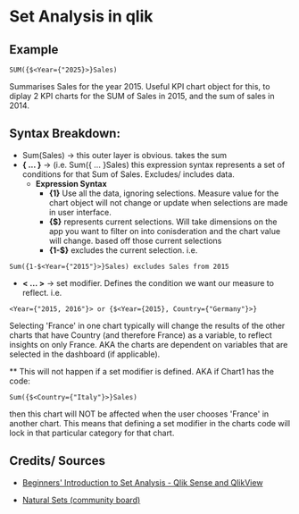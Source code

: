 # Set Analysis in qlik

## Example

```
SUM({$<Year={"2025}>}Sales) 
```

Summarises Sales for the year 2015. Useful KPI chart object for this, 
to diplay 2 KPI charts for the SUM of Sales in 2015, and the sum of sales in 2014. 

## Syntax Breakdown: 
  - Sum(Sales) -> this outer layer is obvious. takes the sum
  - **{ ... }** -> (i.e. Sum({ ... }Sales) this expression syntax represents a set of conditions 
  for that Sum of Sales. Excludes/ includes data.
    - **Expression Syntax**
      - **{1}** Use all the data, ignoring selections. Measure value for the chart object 
      will not change or update when selections are made in user interface. 
      - **{$}** represents current selections. Will take dimensions on the app you want to 
      filter on into conisderation and the chart value will change.
      based off those current selections
      - **{1-$}** excludes the current selection. 
      i.e. 
```
Sum({1-$<Year={"2015"}>}Sales) excludes Sales from 2015
```
  - **< ... >** -> set modifier. Defines the condition we want our measure to reflect. i.e. 
```
<Year={"2015, 2016"}> or {$<Year={2015}, Country={"Germany"}>}
```
  

Selecting 'France' in one chart typically will change the results of the other charts that have Country (and therefore France) as a variable, to reflect insights on only France. AKA the charts are dependent on variables that are selected in the dashboard (if applicable). 

** This will not happen if a set modifier is defined. AKA if Chart1 has the code: 
```
Sum({$<Country={"Italy"}>}Sales) 
```
then this chart will NOT be affected when the user chooses 'France' in another chart. This means that defining a set modifier in the charts code will lock in that particular category for that chart. 


## Credits/ Sources

- [Beginners' Introduction to Set Analysis - Qlik Sense and QlikView](https://www.youtube.com/watch?time_continue=77&v=YMQJnKMkfxg&feature=emb_title)

- [Natural Sets (community board)](https://community.qlik.com/t5/Qlik-Design-Blog/Natural-Sets/ba-p/1470953)
